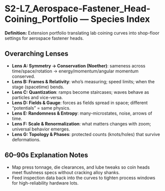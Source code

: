 # S2-L7_Aerospace-Fastener_Head-Coining_Portfolio — Species Index
**Definition:** Extension portfolio translating lab coining curves into shop-floor settings for aerospace fastener heads.

## Overarching Lenses

- **Lens A: Symmetry -> Conservation (Noether)**: sameness across time/space/rotation → energy/momentum/angular momentum conserved.
- **Lens B: Frames & Relativity**: who’s measuring; speed limits; when the stage (spacetime) bends.
- **Lens C: Quantization**: ramps become staircases; waves behave as particles and vice-versa.
- **Lens D: Fields & Gauge**: forces as fields spread in space; different “potentials” = same physics.
- **Lens E: Randomness & Entropy**: many-microstates, noise, arrows of time.
- **Lens F: Scale & Renormalization**: what matters changes with zoom; universal behavior emerges.
- **Lens G: Topology & Phases**: protected counts (knots/holes) that survive deformations.

## 60–90s Explanation Notes
- Map press tonnage, die clearances, and lube tweaks so coin heads meet flushness specs without cracking alloy shanks.
- Feed inspection data back into the curves to tighten process windows for high-reliability hardware lots.

